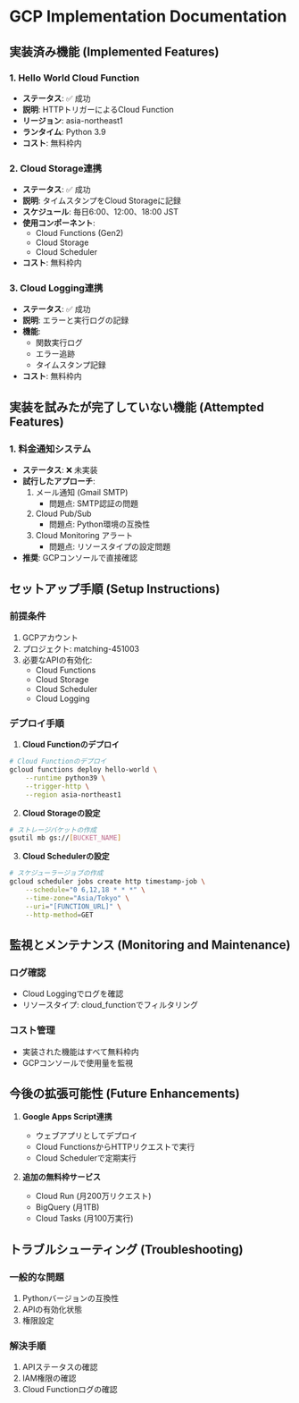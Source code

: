 # GCP Implementation Documentation

## 実装済み機能 (Implemented Features)

### 1. Hello World Cloud Function
- **ステータス**: ✅ 成功
- **説明**: HTTPトリガーによるCloud Function
- **リージョン**: asia-northeast1
- **ランタイム**: Python 3.9
- **コスト**: 無料枠内

### 2. Cloud Storage連携
- **ステータス**: ✅ 成功
- **説明**: タイムスタンプをCloud Storageに記録
- **スケジュール**: 毎日6:00、12:00、18:00 JST
- **使用コンポーネント**:
  - Cloud Functions (Gen2)
  - Cloud Storage
  - Cloud Scheduler
- **コスト**: 無料枠内

### 3. Cloud Logging連携
- **ステータス**: ✅ 成功
- **説明**: エラーと実行ログの記録
- **機能**:
  - 関数実行ログ
  - エラー追跡
  - タイムスタンプ記録
- **コスト**: 無料枠内

## 実装を試みたが完了していない機能 (Attempted Features)

### 1. 料金通知システム
- **ステータス**: ❌ 未実装
- **試行したアプローチ**:
  1. メール通知 (Gmail SMTP)
     - 問題点: SMTP認証の問題
  2. Cloud Pub/Sub
     - 問題点: Python環境の互換性
  3. Cloud Monitoring アラート
     - 問題点: リソースタイプの設定問題
- **推奨**: GCPコンソールで直接確認

## セットアップ手順 (Setup Instructions)

### 前提条件
1. GCPアカウント
2. プロジェクト: matching-451003
3. 必要なAPIの有効化:
   - Cloud Functions
   - Cloud Storage
   - Cloud Scheduler
   - Cloud Logging

### デプロイ手順

1. **Cloud Functionのデプロイ**
```bash
# Cloud Functionのデプロイ
gcloud functions deploy hello-world \
    --runtime python39 \
    --trigger-http \
    --region asia-northeast1
```

2. **Cloud Storageの設定**
```bash
# ストレージバケットの作成
gsutil mb gs://[BUCKET_NAME]
```

3. **Cloud Schedulerの設定**
```bash
# スケジューラージョブの作成
gcloud scheduler jobs create http timestamp-job \
    --schedule="0 6,12,18 * * *" \
    --time-zone="Asia/Tokyo" \
    --uri="[FUNCTION_URL]" \
    --http-method=GET
```

## 監視とメンテナンス (Monitoring and Maintenance)

### ログ確認
- Cloud Loggingでログを確認
- リソースタイプ: cloud_functionでフィルタリング

### コスト管理
- 実装された機能はすべて無料枠内
- GCPコンソールで使用量を監視

## 今後の拡張可能性 (Future Enhancements)

1. **Google Apps Script連携**
   - ウェブアプリとしてデプロイ
   - Cloud FunctionsからHTTPリクエストで実行
   - Cloud Schedulerで定期実行

2. **追加の無料枠サービス**
   - Cloud Run (月200万リクエスト)
   - BigQuery (月1TB)
   - Cloud Tasks (月100万実行)

## トラブルシューティング (Troubleshooting)

### 一般的な問題
1. Pythonバージョンの互換性
2. APIの有効化状態
3. 権限設定

### 解決手順
1. APIステータスの確認
2. IAM権限の確認
3. Cloud Functionログの確認

